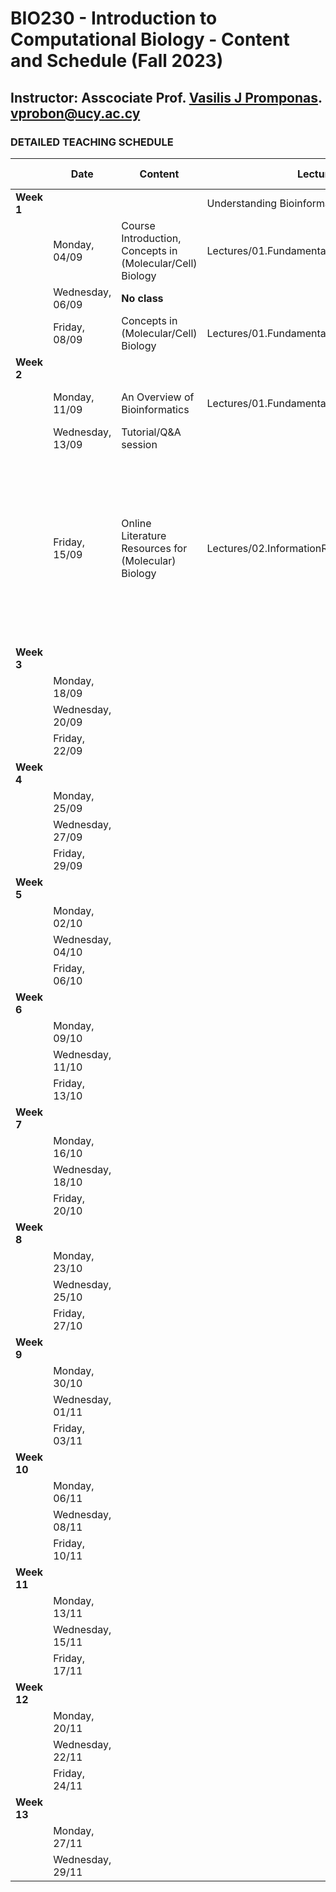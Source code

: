 # BIO230 - Introduction to Computational Biology - Content and Schedule (Fall 2023)

## Instructor: Asscociate Prof. [Vasilis J Promponas](https://www.ucy.ac.cy/dir/el/component/comprofiler/userprofile/vprobon). [vprobon@ucy.ac.cy](mailto:vprobon@ucy.ac.cy)

### DETAILED TEACHING SCHEDULE

||Date|Content|Lecture|Reading material|
|---|---|---|---|---|
|**Week 1**|||Understanding Bioinformatics p. 3-44|
||Monday, 04/09|Course Introduction, Concepts in (Molecular/Cell) Biology|Lectures/01.Fundamentals (slides 1-10)||
||Wednesday, 06/09|**No class**||
||Friday, 08/09|Concepts in (Molecular/Cell) Biology|Lectures/01.Fundamentals (slides 10-20)|Understanding Bioinformatics p. 3-44|
|**Week 2**||||
||Monday, 11/09|An Overview of Bioinformatics|Lectures/01.Fundamentals (slides 24-35)|Understanding Bioinformatics p. 3-44|
||Wednesday, 13/09|Tutorial/Q&A session||
||Friday, 15/09|Online Literature Resources for (Molecular) Biology|Lectures/02.InformationRetrievalBiomed_PartI|Optional: Chapter 1 from [Christopher D. Manning, Prabhakar Raghavan and Hinrich Schütze, Introduction to Information Retrieval, Cambridge University Press. 2008.](https://nlp.stanford.edu/IR-book/information-retrieval-book.html)|
|**Week 3**|||
||Monday, 18/09||
||Wednesday, 20/09||
||Friday, 22/09||
|**Week 4**|||
||Monday, 25/09||
||Wednesday, 27/09||
||Friday, 29/09||
|**Week 5**|||
||Monday, 02/10||
||Wednesday, 04/10||
||Friday, 06/10||
|**Week 6**|||
||Monday, 09/10||
||Wednesday, 11/10||
||Friday, 13/10||
|**Week 7**|||
||Monday, 16/10||
||Wednesday, 18/10||
||Friday, 20/10||
|**Week 8**|||
||Monday, 23/10||
||Wednesday, 25/10||
||Friday, 27/10||
|**Week 9**|||
||Monday, 30/10||
||Wednesday, 01/11||
||Friday, 03/11||
|**Week 10**|||
||Monday, 06/11||
||Wednesday, 08/11||
||Friday, 10/11||
|**Week 11**|||
||Monday, 13/11||
||Wednesday, 15/11||
||Friday, 17/11||
|**Week 12**|||
||Monday, 20/11||
||Wednesday, 22/11||
||Friday, 24/11||
|**Week 13**|||
||Monday, 27/11||
||Wednesday, 29/11||



